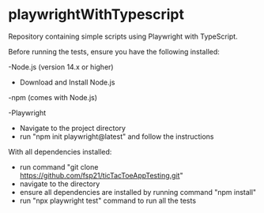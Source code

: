 # playwrightWithTypescript
Repository containing simple scripts using Playwright with TypeScript.

Before running the tests, ensure you have the following installed:

-Node.js (version 14.x or higher)
 - Download and Install Node.js 

-npm (comes with Node.js)

-Playwright
 - Navigate to the project directory
 - run "npm init playwright@latest" and follow the instructions

With all dependencies installed:
 - run command "git clone https://github.com/fsp21/ticTacToeAppTesting.git"
 - navigate to the directory
 - ensure all dependencies are installed by running command "npm install"
 - run "npx playwright test" command to run all the tests
